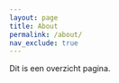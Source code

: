 ```yaml
---
layout: page
title: About
permalink: /about/
nav_exclude: true
---
```


Dit is een overzicht pagina.
